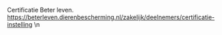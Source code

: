Certificatie Beter leven.   https://beterleven.dierenbescherming.nl/zakelijk/deelnemers/certificatie-instelling \n
